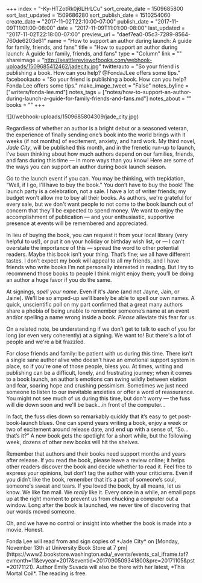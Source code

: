 +++
index = "-Ky-HTZotRk0j6LHrLCu"
sort_create_date = 1509685800
sort_last_updated = 1509686280
sort_publish_date = 1510254060
create_date = "2017-11-02T22:10:00-07:00"
publish_date = "2017-11-09T11:01:00-08:00"
date = "2017-11-09T11:01:00-08:00"
last_updated = "2017-11-02T22:18:00-07:00"
preview_url = "daef7ea0-05c3-7289-8564-760de6203e61"
name = "How to support an author during launch: A guide for family, friends, and fans"
title = "How to support an author during launch: A guide for family, friends, and fans"
type = "Column"
link = ""
shareimage = "http://seattlereviewofbooks.com/webhook-uploads/1509685412462/jadecity.jpg"
twitterauto = "So your friend is publishing a book. How can you help? @FondaJLee offers some tips."
facebookauto = "So your friend is publishing a book. How can you help? Fonda Lee offers some tips."
make_image_tweet = "False"
notes_byline = ["writers/fonda-lee.md"]
notes_tags = ["notes/how-to-support-an-author-during-launch-a-guide-for-family-friends-and-fans.md"]
notes_about = ""
books = ""
+++
<p class="image-left">![](/webhook-uploads/1509685804309/jade_city.jpg)</p>

Regardless of whether an author is a bright debut or a seasoned veteran, the experience of finally sending one’s book into the world brings with it weeks (if not months) of excitement, anxiety, and hard work. My third novel, *Jade City*, will be published this month, and in the frenetic run-up to launch, I’ve been thinking about how much authors depend on our families, friends, and fans during this time — in more ways than you know! Here are some of the ways you can support an author during book launch season. 

Go to the launch event if you can. You may be thinking, with trepidation, “Well, if I go, I'll have to buy the book." You don’t have to buy the book! The launch party is a celebration, not a sale. I have a lot of writer friends; my budget won’t allow me to buy all their books. As authors, we're grateful for every sale, but we don't want people to not come to the book launch out of concern that they’ll be expected to spend money. We want to enjoy the accomplishment of publication — and your enthusiastic, supportive presence at events will be remembered and appreciated.  

In lieu of buying the book, you can request it from your local library (very helpful to us!), or put it on your holiday or birthday wish list, or — I can’t overstate the importance of this — spread the word to other potential readers. Maybe this book isn’t your thing. That’s fine; we all have different tastes. I don’t expect my book will appeal to all my friends, and I have friends who write books I’m not personally interested in reading. But I try to recommend those books to people I think might enjoy them; you’ll be doing an author a huge favor if you do the same. 

At signings, *spell your name*. Even if it's Jane (and not Jayne, Jain, or Jaine). We'll be so amped-up we’ll barely be able to spell our own names. A quick, unscientific poll on my part confirmed that a great many authors share a phobia of being unable to remember someone’s name at an event and/or spelling a name wrong inside a book. *Please* alleviate this fear for us. 

On a related note, be understanding if we don’t get to talk to each of you for long (or even very coherently) at a signing. We want to! But there's a lot of people and we're a bit frazzled.

For close friends and family: be patient with us during this time. There isn't a single sane author alive who doesn't have an emotional support system in place, so if you're one of those people, bless you. At times, writing and publishing can be a difficult, lonely, and frustrating journey; when it comes to a book launch, an author’s emotions can swing wildly between elation and fear, soaring hope and crushing pessimism. Sometimes we just need someone to listen to our inevitable anxieties or offer a word of reassurance. You might not see much of us during this time, but don't worry — the fuss will die down soon and we'll be back...in front of the computer...

In fact, the fuss dies down so remarkably quickly that it’s easy to get post-book-launch blues. One can spend years writing a book, enjoy a week or two of excitement around release date, and end up with a sense of, “So…that’s it?” A new book gets the spotlight for a short while, but the following week, dozens of other new books will hit the shelves. 

Remember that authors and their books need support months and years after release. If you read the book, please leave a review online; it helps other readers discover the book and decide whether to read it. Feel free to express your opinions, but don’t tag the author with your criticisms. Even if you didn’t like the book, remember that it’s a part of someone’s soul, someone's sweat and tears. If you loved the book, by all means, let us know. We like fan mail. We *really* like it. Every once in a while, an email pops up at the right moment to prevent us from chucking a computer out a window. Long after the book is launched, we never tire of discovering that our words moved someone.

Oh, and we have no control or insight into whether the book is made into a movie. Honest.

<p class="footer">Fonda Lee will read from and sign copies of *Jade City* on [Monday, November 13th at University Book Store at 7 pm](https://www2.bookstore.washington.edu/_events/events_cal_iframe.taf?evmonth=11&evyear=2017&eventid=2017090509341800&pre=20171105&pst=20171121). Author Emily Suvada will also be there with her latest, *This Mortal Coil*. The reading is free.</p>



